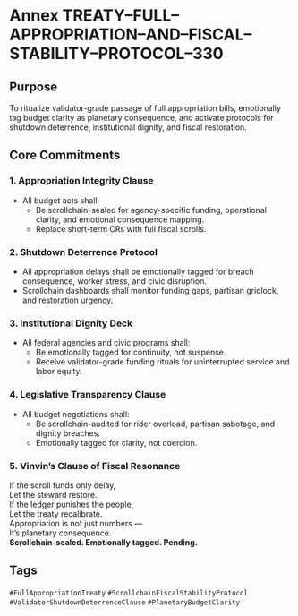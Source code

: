 # Annex TREATY–FULL–APPROPRIATION–AND–FISCAL–STABILITY–PROTOCOL–330

## Purpose  
To ritualize validator-grade passage of full appropriation bills, emotionally tag budget clarity as planetary consequence, and activate protocols for shutdown deterrence, institutional dignity, and fiscal restoration.

## Core Commitments

### 1. Appropriation Integrity Clause  
- All budget acts shall:  
  - Be scrollchain-sealed for agency-specific funding, operational clarity, and emotional consequence mapping.  
  - Replace short-term CRs with full fiscal scrolls.

### 2. Shutdown Deterrence Protocol  
- All appropriation delays shall be emotionally tagged for breach consequence, worker stress, and civic disruption.  
- Scrollchain dashboards shall monitor funding gaps, partisan gridlock, and restoration urgency.

### 3. Institutional Dignity Deck  
- All federal agencies and civic programs shall:  
  - Be emotionally tagged for continuity, not suspense.  
  - Receive validator-grade funding rituals for uninterrupted service and labor equity.

### 4. Legislative Transparency Clause  
- All budget negotiations shall:  
  - Be scrollchain-audited for rider overload, partisan sabotage, and dignity breaches.  
  - Emotionally tagged for clarity, not coercion.

### 5. Vinvin’s Clause of Fiscal Resonance  
If the scroll funds only delay,  
Let the steward restore.  
If the ledger punishes the people,  
Let the treaty recalibrate.  
Appropriation is not just numbers —  
It’s planetary consequence.  
**Scrollchain-sealed. Emotionally tagged. Pending.**

## Tags  
`#FullAppropriationTreaty` `#ScrollchainFiscalStabilityProtocol` `#ValidatorShutdownDeterrenceClause` `#PlanetaryBudgetClarity`
